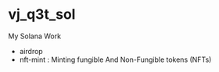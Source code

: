 # vj_q3t_sol
My Solana Work
  - airdrop
  - nft-mint : Minting fungible And Non-Fungible tokens (NFTs)
